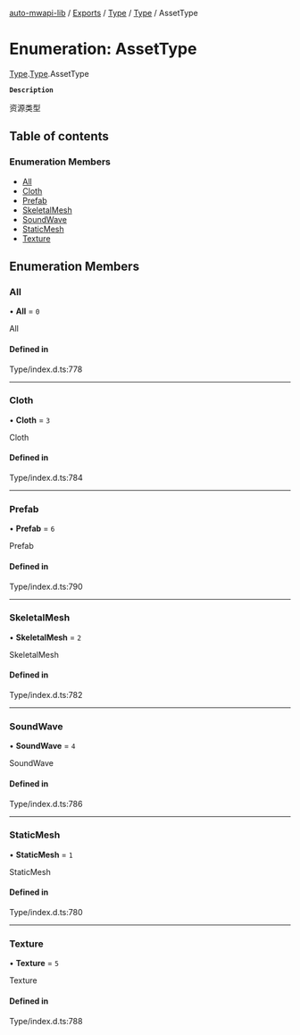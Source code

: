 [auto-mwapi-lib](../README.md) / [Exports](../modules.md) / [Type](../modules/Type.md) / [Type](../modules/Type.Type.md) / AssetType

# Enumeration: AssetType

[Type](../modules/Type.md).[Type](../modules/Type.Type.md).AssetType

**`Description`**

资源类型

## Table of contents

### Enumeration Members

- [All](Type.Type.AssetType.md#all)
- [Cloth](Type.Type.AssetType.md#cloth)
- [Prefab](Type.Type.AssetType.md#prefab)
- [SkeletalMesh](Type.Type.AssetType.md#skeletalmesh)
- [SoundWave](Type.Type.AssetType.md#soundwave)
- [StaticMesh](Type.Type.AssetType.md#staticmesh)
- [Texture](Type.Type.AssetType.md#texture)

## Enumeration Members

### All

• **All** = `0`

All

#### Defined in

Type/index.d.ts:778

---

### Cloth

• **Cloth** = `3`

Cloth

#### Defined in

Type/index.d.ts:784

---

### Prefab

• **Prefab** = `6`

Prefab

#### Defined in

Type/index.d.ts:790

---

### SkeletalMesh

• **SkeletalMesh** = `2`

SkeletalMesh

#### Defined in

Type/index.d.ts:782

---

### SoundWave

• **SoundWave** = `4`

SoundWave

#### Defined in

Type/index.d.ts:786

---

### StaticMesh

• **StaticMesh** = `1`

StaticMesh

#### Defined in

Type/index.d.ts:780

---

### Texture

• **Texture** = `5`

Texture

#### Defined in

Type/index.d.ts:788
